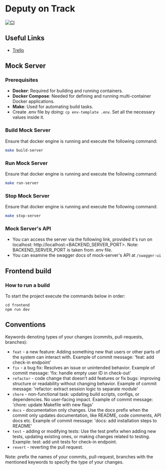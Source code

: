 # Deputy on Track
[![CI](https://github.com/The-Deputy-s-Dev-Party/deputy-on-track/actions/workflows/run_uts.yml/badge.svg)](https://github.com/The-Deputy-s-Dev-Party/deputy-on-track/actions/workflows/run_uts.yml)


## Useful Links
- [Trello](https://trello.com/b/oDkMzePx/deputy-on-track)

## Mock Server

### Prerequisites
- **Docker**: Required for building and running containers.
- **Docker Compose**: Needed for defining and running multi-container Docker applications.
- **Make**: Used for automating build tasks.
- Create .env file by doing: `cp env-template .env`. Set all the necessary values inside it.

### Build Mock Server
Ensure that docker engine is running and execute the following command:
```bash
make build-server
```

### Run Mock Server
Ensure that docker engine is running and execute the following command:
```bash
make run-server
```

### Stop Mock Server
Ensure that docker engine is running and execute the following command:
```bash
make stop-server
```

### Mock Server's API
- You can access the server via the following link, provided it's run on localhost: http://localhost:<BACKEND_SERVER_PORT>. Note: BACKEND_SERVER_PORT is taken from .env file.
- You can examine the swagger docs of mock-server's API at `/swagger-ui`

## Frontend build

### How to run a build
To start the project execute the commands below in order:
```
cd frontend
npm run dev
```

## Conventions
Keywords denoting types of your changes (commits, pull-requests, branches):
- `feat` - a new feature: Adding something new that users or other parts of the system can interact with.
Example of commit message: 'feat: add check-in endpoint'
- `fix` - a bug fix: Resolves an issue or unintended behavior.
Example of commit message: 'fix: handle empty user ID in check-out'
- `refactor` - code change that doesn’t add features or fix bugs: improving structure or readability without changing behavior.
Example of commit message: 'refactor: extract session logic to separate module'
- `chore` - non-functional task: updating build scripts, configs, or dependencies. No user-facing impact.
Example of commit message: 'chore: update Makefile with new flags'
- `docs` - documentation only changes. Use the docs prefix when the commit only updates documentation, like README, code comments, API docs etc.
Example of commit message: 'docs: add installation steps to README'
- `test` - adding or modifying tests: Use the test prefix when adding new tests, updating existing ones, or making changes related to testing.
Example: test: add unit tests for check-in endpoint.
- `revert` - reverting the pull request.

Note: prefix the names of your commits, pull-request, branches with the mentioned keywords to specify the type of your changes.
